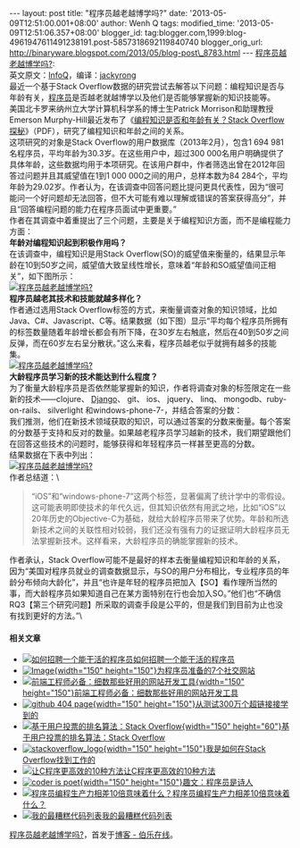 --- layout: post title: "程序员越老越博学吗?" date:
'2013-05-09T12:51:00.001+08:00' author: Wenh Q tags: modified\_time:
'2013-05-09T12:51:06.357+08:00' blogger\_id:
tag:blogger.com,1999:blog-4961947611491238191.post-5857318692119840740
blogger\_orig\_url:
http://binaryware.blogspot.com/2013/05/blog-post\_8783.html ---
[程序员越老越博学吗?](http://blog.jobbole.com/39396/?utm_source=rss&utm_medium=rss&utm_campaign=%25e7%25a8%258b%25e5%25ba%258f%25e5%2591%2598%25e8%25b6%258a%25e8%2580%2581%25e8%25b6%258a%25e5%258d%259a%25e5%25ad%25a6%25e5%2590%2597):\
英文原文：[InfoQ](http://www.infoq.com/news/2013/05/programming-age-study)，编译：[jackyrong](http://www.infoq.com/cn/news/2013/05/programming-age-study)\
最近一个基于Stack
Overflow数据的研究尝试去解答以下问题：编程知识是否与年龄有关，[程序员](http://blog.jobbole.com/821/ "程序员的本质")是否越老就越博学以及他们是否能够掌握新的知识技能等。\
美国北卡罗来纳州立大学计算机科学系的博士生Patrick
Morrison和助理教授Emerson
Murphy-Hill最近发布了《[编程知识是否和年龄有关？Stack
Overflow探秘](http://people.engr.ncsu.edu/ermurph3/papers/msr13.pdf)》（PDF），研究了编程知识和年龄之间的关系。\
这项研究的对象是Stack Overflow的用户数据库（2013年2月），包含1 694
981名程序员，平均年龄为30.3岁。在这些用户中，超过300
000名用户明确提供了具体年龄，这些数据均用于本项研究。在该用户群中，作者筛选出曾在2012年回答过问题并且其威望值在1到1
000 000之间的用户，总样本数为84
284个，平均年龄为29.02岁。作者认为，在该调查中回答问题比提问更具代表性，因为“很可能问一个好问题却无法回答，但不大可能有难以理解或错误的答案获得高分”，并且“回答编程问题的能力在程序员面试中更重要。”\
作者在其调查中着重提出了三个问题，主要是关于编程知识方面，而不是编程能力方面：\
**年龄对编程知识起到积极作用吗？**\
在该调查中，编程知识是用Stack
Overflow(SO)的威望值来衡量的，结果显示年龄在10到50岁之间，威望值大致呈线性增长，意味着“年龄和SO威望值间正相关”，如下图所示：\
[![程序员越老越博学吗?](http://blog.jobbole.com/wp-content/uploads/2013/05/1.png "程序员越老越博学吗?")](http://blog.jobbole.com/wp-content/uploads/2013/05/1.png "程序员越老越博学吗?")\
**程序员越老其技术和技能就越多样化？**\
作者通过选用Stack
Overflow标签的方式，来衡量调查对象的知识领域，比如Java、C\#、Javascript、C等。结果数据（如下图）显示“平均每个程序员所拥有的标签数量随着年龄增长都会有所下降，在30岁左右触底，然后在40到50岁之间反弹，而在60岁左右呈分散状。”这么来看，程序员越老似乎就拥有越多的技能集。\
[![程序员越老越博学吗?](http://blog.jobbole.com/wp-content/uploads/2013/05/21.png "程序员越老越博学吗?")](http://blog.jobbole.com/wp-content/uploads/2013/05/21.png "程序员越老越博学吗?")\
**大龄程序员学习新的技术能达到什么程度？**\
为了衡量大龄程序员是否依然能掌握新的知识，作者将调查对象的标签限定在一些新的技术——clojure、
[Django](http://blog.jobbole.com/15555/ "10个实用的Django建议")、 git、
ios、 jquery、 linq、 mongodb、ruby-on-rails、 silverlight
和windows-phone-7-，并结合答案的分数：\
我们推测，他们在新技术领域获取的知识，可以通过答案的分数来衡量。每个答案的分数基于支持和反对的数量。如果越老程序员学习越新的技术，我们期望跟他们在回答这些技术的问题时，能够获得和年轻程序员一样甚至更高的分数。\
结果数据在下表中列出：\
[![程序员越老越博学吗?](http://blog.jobbole.com/wp-content/uploads/2013/05/31.png "程序员越老越博学吗?")](http://blog.jobbole.com/wp-content/uploads/2013/05/31.png "程序员越老越博学吗?")\
作者总结道：\

> “iOS”和“windows-phone-7”这两个标签，显著偏离了统计学中的零假设。这可能表明即使技术的年代久远，但其知识依然有用武之地，比如“iOS”以20年历史的Objective-C为基础，就给大龄程序员带来了优势。年龄和所选新技术之间的关联性相对较弱，我们还没有强有力的证据证明大龄程序员无法掌握新技术。这样看来，大龄程序员的确能掌握新的技术。

作者承认，Stack
Overflow可能不是最好的样本去衡量编程知识和年龄的关系，因为“美国对程序员就业的调查数据显示，与SO的用户分布相比，专业程序员的年龄分布倾向大龄化”，并且“也许是年轻的程序员把加入【SO】看作理所当然的事，而大龄程序员如果知道自己在某方面特别在行也会加入SO。”他们也“不确信RQ3【第三个研究问题】所采取的调查手段是公平的，但是我们到目前为止也没有找到更好的方法。”\

#### 相关文章

-   [![如何招聘一个能干活的程序员](http://blog.jobbole.com/wp-content/plugins/wordpress-23-related-posts-plugin/static/thumbs/5.jpg)](http://blog.jobbole.com/28854/)[如何招聘一个能干活的程序员](http://blog.jobbole.com/28854/)
-   [![Image](http://blog.jobbole.com/wp-content/uploads/2012/06/Image-150x150.png){width="150"
    height="150"}](http://blog.jobbole.com/22002/)[为程序员准备的7个社交网站](http://blog.jobbole.com/22002/)
-   [![前端工程师必备：细数那些好用的网站开发工具](http://blog.jobbole.com/wp-content/uploads/2013/04/front-end-essential-01-150x150.png){width="150"
    height="150"}](http://blog.jobbole.com/38366/)[前端工程师必备：细数那些好用的网站开发工具](http://blog.jobbole.com/38366/)
-   [![github 404
    page](http://blog.jobbole.com/wp-content/uploads/2012/09/github-404-page-150x150.jpg){width="150"
    height="150"}](http://blog.jobbole.com/22288/)[从测试300万个超链接接学到的](http://blog.jobbole.com/22288/)
-   [![基于用户投票的排名算法：Stack
    Overflow](http://blog.jobbole.com/wp-content/uploads/2012/03/Stack-Overflow11-150x60.png){width="150"
    height="60"}](http://blog.jobbole.com/16146/)[基于用户投票的排名算法：Stack
    Overflow](http://blog.jobbole.com/16146/)
-   [![stackoverflow\_logo](http://blog.jobbole.com/wp-content/uploads/2012/05/stackoverflow_logo-150x150.jpg){width="150"
    height="150"}](http://blog.jobbole.com/18627/)[我是如何在Stack
    Overflow找到工作的](http://blog.jobbole.com/18627/)
-   [![让C程序更高效的10种方法](http://www.jobbole.net/wp-content/uploads/2013/02/fibonacci-recursion-tree-300x174-150x150.png)](http://blog.jobbole.com/1198/)[让C程序更高效的10种方法](http://blog.jobbole.com/1198/)
-   [![coder is
    poet](http://blog.jobbole.com/wp-content/uploads/2013/04/coder_is_poet-150x150.png){width="150"
    height="150"}](http://blog.jobbole.com/38316/)[趣文：程序员是诗人](http://blog.jobbole.com/38316/)
-   [![程序员编程生产力相差10倍意味着什么？](http://blog.jobbole.com/wp-content/uploads/2011/11/software-development-logo.jpg)](http://blog.jobbole.com/14727/)[程序员编程生产力相差10倍意味着什么？](http://blog.jobbole.com/14727/)
-   [![我的最糟糕代码列表](http://blog.jobbole.com/wp-content/uploads/2013/02/Space_Invaders_Second_Row-150x150.png)](http://blog.jobbole.com/24624/)[我的最糟糕代码列表](http://blog.jobbole.com/24624/)

[程序员越老越博学吗?](http://blog.jobbole.com/39396/)，首发于[博客 -
伯乐在线](http://blog.jobbole.com/)。
